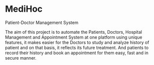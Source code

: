 # MediHoc
Patient-Doctor Management System
<br>

The aim of this project is to automate the Patients, Doctors, Hospital 
Management and Appointment System at one platform using unique features, it makes 
easier for the Doctors to study and analyze history of patient and on that basis, it 
reflects its future treatment. And patients to record their history and book an 
appointment for them easy, fast and in secure manner.
